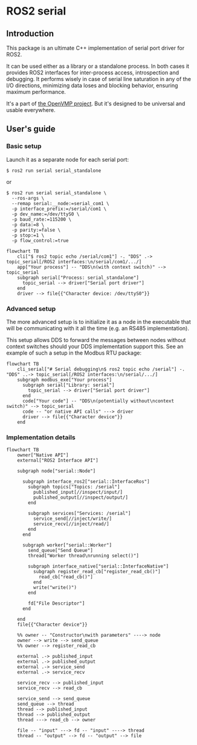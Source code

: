 # ROS2 serial

## Introduction

This package is an ultimate C++ implementation of serial port driver for ROS2.

It can be used either as a library or a standalone process. In both cases it
provides ROS2 interfaces for inter-process access, introspection and
debugging.
It performs wisely in case of serial line saturation in any of
the I/O directions, minimizing data loses and blocking behavior,
ensuring maximum performance.

It's a part of [the OpenVMP project](https://github.com/openvmp/openvmp).
But it's designed to be universal and usable everywhere.

## User's guide

### Basic setup

Launch it as a separate node for each serial port:

```
$ ros2 run serial serial_standalone
```

or

```
$ ros2 run serial serial_standalone \
  --ros-args \
  --remap serial:__node:=serial_com1 \
  -p interface_prefix:=/serial/com1 \
  -p dev_name:=/dev/ttyS0 \
  -p baud_rate:=115200 \
  -p data:=8 \
  -p parity:=false \
  -p stop:=1 \
  -p flow_control:=true
```

```mermaid
flowchart TB
    cli["$ ros2 topic echo /serial/com1"] -. "DDS" .-> topic_serial[/ROS2 interfaces:\n/serial/com1/.../]
    app["Your process"] -- "DDS\n(with context switch)" --> topic_serial
    subgraph serial["Process: serial_standalone"]
      topic_serial --> driver["Serial port driver"]
    end
    driver --> file{{"Character device: /dev/ttyS0"}}
```

### Advanced setup

The more advanced setup is to initialize it as a node in the executable that will be communicating with it all the time (e.g. an RS485 implementation).

This setup allows DDS to forward the messages between nodes without context switches should your DDS implementation support this.
See an example of such a setup in the Modbus RTU package:

```mermaid
flowchart TB
    cli_serial["# Serial debugging\n$ ros2 topic echo /serial"] -. "DDS" ..-> topic_serial[/ROS2 interfaces:\n/serial/.../]
    subgraph modbus_exe["Your process"]
      subgraph serial["Library: serial"]
        topic_serial --> driver["Serial port driver"]
      end
      code["Your code"] -- "DDS\n(potentially without\ncontext switch)" --> topic_serial
      code -- "or native API calls" ---> driver
      driver --> file{{"Character device"}}
    end
```


### Implementation details

```mermaid
flowchart TB
    owner["Native API"]
    external["ROS2 Interface API"]

    subgraph node["serial::Node"]

      subgraph interface_ros2["serial::InterfaceRos"]
        subgraph topics["Topics: /serial"]
          published_input[//inspect/input/]
          published_output[//inspect/output/]
        end

        subgraph services["Services: /serial"]
          service_send[//inject/write/]
          service_recv[//inject/read/]
        end
      end

      subgraph worker["serial::Worker"]
        send_queue["Send Queue"]
        thread["Worker thread\nrunning select()"]

        subgraph interface_native["serial::InterfaceNative"]
          subgraph register_read_cb["register_read_cb()"]
            read_cb["read_cb()"]
          end
          write("write()")
        end

        fd["File Descriptor"]
      end

    end
    file{{"Character device"}}

    %% owner -- "Constructor\nwith parameters" ----> node
    owner --> write --> send_queue
    %% owner --> register_read_cb

    external .-> published_input
    external .-> published_output
    external .-> service_send
    external .-> service_recv

    service_recv --> published_input
    service_recv --> read_cb

    service_send --> send_queue
    send_queue --> thread
    thread --> published_input
    thread --> published_output
    thread ---> read_cb --> owner

    file -- "input" ---> fd -- "input" ----> thread
    thread -- "output" --> fd -- "output" --> file

```
